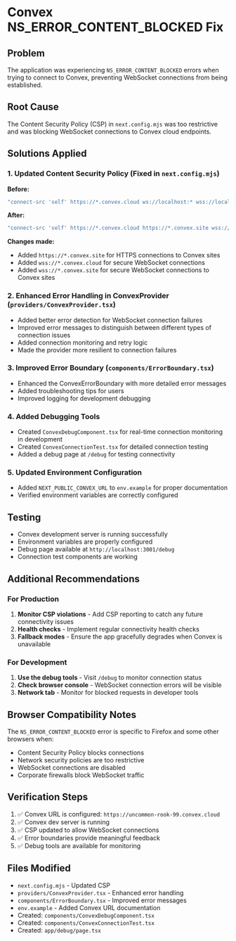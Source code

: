 # Convex NS_ERROR_CONTENT_BLOCKED Fix

## Problem
The application was experiencing `NS_ERROR_CONTENT_BLOCKED` errors when trying to connect to Convex, preventing WebSocket connections from being established.

## Root Cause
The Content Security Policy (CSP) in `next.config.mjs` was too restrictive and was blocking WebSocket connections to Convex cloud endpoints.

## Solutions Applied

### 1. Updated Content Security Policy (Fixed in `next.config.mjs`)
**Before:**
```javascript
"connect-src 'self' https://*.convex.cloud ws://localhost:* wss://localhost:*"
```

**After:**
```javascript
"connect-src 'self' https://*.convex.cloud https://*.convex.site wss://*.convex.cloud wss://*.convex.site ws://localhost:* wss://localhost:*"
```

**Changes made:**
- Added `https://*.convex.site` for HTTPS connections to Convex sites
- Added `wss://*.convex.cloud` for secure WebSocket connections
- Added `wss://*.convex.site` for secure WebSocket connections to Convex sites

### 2. Enhanced Error Handling in ConvexProvider (`providers/ConvexProvider.tsx`)
- Added better error detection for WebSocket connection failures
- Improved error messages to distinguish between different types of connection issues
- Added connection monitoring and retry logic
- Made the provider more resilient to connection failures

### 3. Improved Error Boundary (`components/ErrorBoundary.tsx`)
- Enhanced the ConvexErrorBoundary with more detailed error messages
- Added troubleshooting tips for users
- Improved logging for development debugging

### 4. Added Debugging Tools
- Created `ConvexDebugComponent.tsx` for real-time connection monitoring in development
- Created `ConvexConnectionTest.tsx` for detailed connection testing
- Added a debug page at `/debug` for testing connectivity

### 5. Updated Environment Configuration
- Added `NEXT_PUBLIC_CONVEX_URL` to `env.example` for proper documentation
- Verified environment variables are correctly configured

## Testing
- Convex development server is running successfully
- Environment variables are properly configured
- Debug page available at `http://localhost:3001/debug`
- Connection test components are working

## Additional Recommendations

### For Production
1. **Monitor CSP violations** - Add CSP reporting to catch any future connectivity issues
2. **Health checks** - Implement regular connectivity health checks
3. **Fallback modes** - Ensure the app gracefully degrades when Convex is unavailable

### For Development
1. **Use the debug tools** - Visit `/debug` to monitor connection status
2. **Check browser console** - WebSocket connection errors will be visible
3. **Network tab** - Monitor for blocked requests in developer tools

## Browser Compatibility Notes
The `NS_ERROR_CONTENT_BLOCKED` error is specific to Firefox and some other browsers when:
- Content Security Policy blocks connections
- Network security policies are too restrictive
- WebSocket connections are disabled
- Corporate firewalls block WebSocket traffic

## Verification Steps
1. ✅ Convex URL is configured: `https://uncommon-rook-99.convex.cloud`
2. ✅ Convex dev server is running
3. ✅ CSP updated to allow WebSocket connections
4. ✅ Error boundaries provide meaningful feedback
5. ✅ Debug tools are available for monitoring

## Files Modified
- `next.config.mjs` - Updated CSP
- `providers/ConvexProvider.tsx` - Enhanced error handling
- `components/ErrorBoundary.tsx` - Improved error messages
- `env.example` - Added Convex URL documentation
- Created: `components/ConvexDebugComponent.tsx`
- Created: `components/ConvexConnectionTest.tsx`
- Created: `app/debug/page.tsx`
